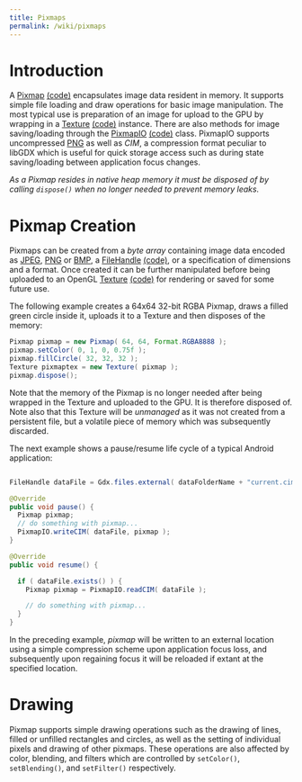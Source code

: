 ```yaml
---
title: Pixmaps
permalink: /wiki/pixmaps
---
```

# Introduction #

A [Pixmap](http://libgdx.badlogicgames.com/nightlies/docs/api/com/badlogic/gdx/graphics/Pixmap.html) [(code)](https://github.com/libgdx/libgdx/tree/master/gdx/src/com/badlogic/gdx/graphics/Pixmap.java) encapsulates image data resident in memory. It supports simple file loading and draw operations for basic image manipulation. The most typical use is preparation of an image for upload to the GPU by wrapping in a 
[Texture](http://libgdx.badlogicgames.com/nightlies/docs/api/com/badlogic/gdx/graphics/Texture.html)
[(code)](https://github.com/libgdx/libgdx/tree/master/gdx/src/com/badlogic/gdx/graphics/Texture.java) instance. There are also methods for image saving/loading through the 
[PixmapIO](http://libgdx.badlogicgames.com/nightlies/docs/api/com/badlogic/gdx/graphics/PixmapIO.html)
[(code)](https://github.com/libgdx/libgdx/tree/master/gdx/src/com/badlogic/gdx/graphics/PixmapIO.java) class. PixmapIO supports uncompressed [PNG](http://en.wikipedia.org/wiki/Portable_Network_Graphics) as well as _CIM_, a compression format peculiar to libGDX which is useful for quick storage access such as during state saving/loading between application focus changes.

*As a Pixmap resides in native heap memory it must be disposed of by calling `dispose()` when no longer needed to prevent memory leaks.*

# Pixmap Creation #

Pixmaps can be created from a _byte array_ containing image data encoded as [JPEG](http://en.wikipedia.org/wiki/Jpeg), [PNG](http://en.wikipedia.org/wiki/Portable_Network_Graphics) or [BMP](http://en.wikipedia.org/wiki/BMP_file_format), a 
[FileHandle](http://libgdx.badlogicgames.com/nightlies/docs/api/com/badlogic/gdx/files/FileHandle.html)
[(code)](https://github.com/libgdx/libgdx/tree/master/gdx/src/com/badlogic/gdx/files/FileHandle.java), or a specification of dimensions and a format. Once created it can be further manipulated before being uploaded to an OpenGL [Texture](http://libgdx.badlogicgames.com/nightlies/docs/api/com/badlogic/gdx/graphics/Texture.html)
[(code)](https://github.com/libgdx/libgdx/tree/master/gdx/src/com/badlogic/gdx/graphics/Texture.java)  for rendering or saved for some future use.

The following example creates a 64x64 32-bit RGBA Pixmap, draws a filled green circle inside it, uploads it to a Texture and then disposes of the memory:

```java
Pixmap pixmap = new Pixmap( 64, 64, Format.RGBA8888 );
pixmap.setColor( 0, 1, 0, 0.75f );
pixmap.fillCircle( 32, 32, 32 );
Texture pixmaptex = new Texture( pixmap );
pixmap.dispose();
```

Note that the memory of the Pixmap is no longer needed after being wrapped in the Texture and uploaded to the GPU. It is therefore disposed of. Note also that this Texture will be _unmanaged_ as it was not created from a persistent file, but a volatile piece of memory which was subsequently discarded.

The next example shows a pause/resume life cycle of a typical Android application:

```java

FileHandle dataFile = Gdx.files.external( dataFolderName + "current.cim" );

@Override
public void pause() {
  Pixmap pixmap;
  // do something with pixmap...
  PixmapIO.writeCIM( dataFile, pixmap );
}

@Override
public void resume() {

  if ( dataFile.exists() ) {
    Pixmap pixmap = PixmapIO.readCIM( dataFile );

    // do something with pixmap...
  }
}
```

In the preceding example, _pixmap_ will be written to an external location using a simple compression scheme upon application focus loss, and subsequently upon regaining focus it will be reloaded if extant at the specified location.

# Drawing #

Pixmap supports simple drawing operations such as the drawing of lines, filled or unfilled rectangles and circles, as well as the setting of individual pixels and drawing of other pixmaps. These operations are also affected by color, blending, and filters which are controlled by `setColor()`, `setBlending()`, and `setFilter()` respectively.
